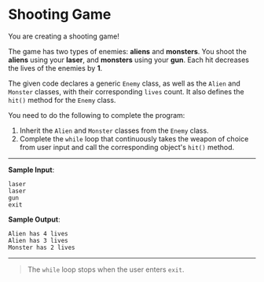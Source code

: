 # Shooting Game

You are creating a shooting game!

The game has two types of enemies: **aliens** and **monsters**. You shoot the **aliens** using your **laser**, and **monsters** using your **gun**. Each hit decreases the lives of the enemies by **1**.

The given code declares a generic `Enemy` class, as well as the `Alien` and `Monster` classes, with their corresponding `lives` count. It also defines the `hit()` method for the `Enemy` class.

You need to do the following to complete the program:
1. Inherit the `Alien` and `Monster` classes from the `Enemy` class.
2. Complete the `while` loop that continuously takes the weapon of choice from user input and call the corresponding object's `hit()` method.

---

**Sample Input**:  
```
laser
laser
gun
exit
```

**Sample Output**:  
```
Alien has 4 lives
Alien has 3 lives
Monster has 2 lives
```

---

>The `while` loop stops when the user enters `exit`.